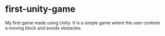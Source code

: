 # first-unity-game
My first game made using Unity. It is a simple game where the user controls a moving block and avoids obstacles.
